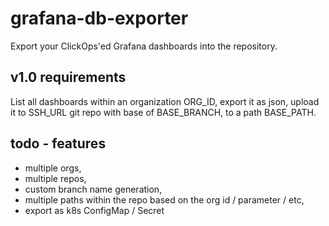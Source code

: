 # grafana-db-exporter

Export your ClickOps'ed Grafana dashboards into the repository.

## v1.0 requirements

List all dashboards within an organization ORG_ID, export it as json, upload it to SSH_URL git repo with base of BASE_BRANCH, to a path BASE_PATH.

## todo - features

- multiple orgs,
- multiple repos,
- custom branch name generation,
- multiple paths within the repo based on the org id / parameter / etc,
- export as k8s ConfigMap / Secret
